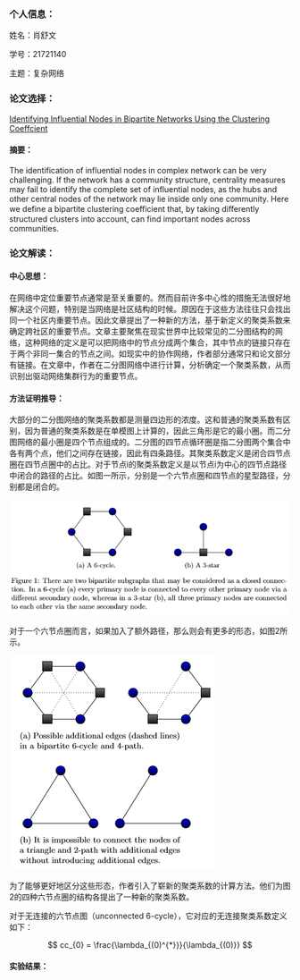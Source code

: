 ### 个人信息：

姓名：肖舒文

学号：21721140

主题：复杂网络


### 论文选择：

[Identifying Influential Nodes in Bipartite Networks Using the Clustering Coeffcient](https://arxiv.org/pdf/1406.5814.pdf)

#### 摘要：

The identification of influential nodes in complex network can be very challenging. If the network has a community structure, centrality measures may fail to identify the complete set of influential nodes, as the hubs and other central nodes of the network may lie inside only one community. Here we define a bipartite clustering coefficient that, by taking diﬀerently structured clusters into account, can find important nodes across communities.

### 论文解读：

#### 中心思想：

在网络中定位重要节点通常是至关重要的。然而目前许多中心性的措施无法很好地解决这个问题，特别是当网络是社区结构的时候。原因在于这些方法往往只会找出同一个社区内重要节点。因此文章提出了一种新的方法，基于新定义的聚类系数来确定跨社区的重要节点。文章主要聚焦在现实世界中比较常见的二分图结构的网络，这种网络的定义是可以把网络中的节点分成两个集合，其中节点的链接只存在于两个非同一集合的节点之间。如现实中的协作网络，作者部分通常只和论文部分有链接。在文章中，作者在二分图网络中进行计算，分析确定一个聚类系数，从而识别出驱动网络集群行为的重要节点。

#### 方法证明推导：

大部分的二分图网络的聚类系数都是测量四边形的浓度。这和普通的聚类系数有区别，因为普通的聚类系数是在单模图上计算的，因此三角形是它的最小圈。而二分图网络的最小圈是四个节点组成的。二分图的四节点循环圈是指二分图两个集合中各有两个点，他们之间存在链接，因此有四条路径。其聚类系数定义是闭合四节点圈在四节点圈中的占比。对于节点i的聚类系数定义是以节点i为中心的四节点路径中闭合的路径的占比。如图一所示，分别是一个六节点圈和四节点的星型路径，分别都是闭合的。

![图1](figure1.png)

对于一个六节点圈而言，如果加入了额外路径，那么则会有更多的形态，如图2所示。

![图2](figure2.png)

为了能够更好地区分这些形态，作者引入了崭新的聚类系数的计算方法。他们为图2的四种六节点圈的结构各提出了一种新的聚类系数。

对于无连接的六节点图（unconnected 6-cycle），它对应的无连接聚类系数定义如下：

$$
cc_{0} = \frac{\lambda_{(0)^{*}}}{\lambda_{(0)}}
$$






#### 实验结果：
